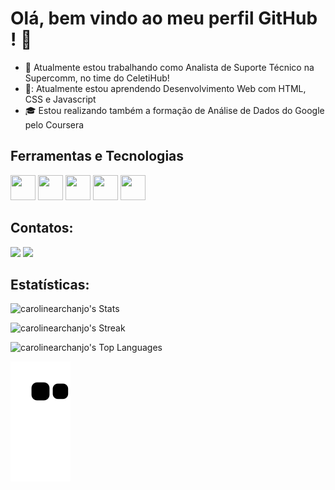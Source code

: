 # Olá, bem vindo ao meu perfil GitHub ! 👋

- :wrench: Atualmente estou trabalhando como Analista de Suporte Técnico na Supercomm, no time do CeletiHub!
- 📓: Atualmente estou aprendendo Desenvolvimento Web com HTML, CSS e Javascript
- :mortar_board: Estou realizando também a formação de Análise de Dados do Google pelo Coursera

## Ferramentas e Tecnologias

<img loading="lazy" src="https://cdn.jsdelivr.net/gh/devicons/devicon@latest/icons/html5/html5-original.svg" width="40" height="40"/> <img loading="lazy" src="https://cdn.jsdelivr.net/gh/devicons/devicon@latest/icons/css3/css3-original.svg" width="40" height="40"/> <img loading="lazy" src="https://cdn.jsdelivr.net/gh/devicons/devicon@latest/icons/javascript/javascript-original.svg" width="40" height="40"/> <img loading="lazy" src="https://cdn.jsdelivr.net/gh/devicons/devicon@latest/icons/postman/postman-original.svg" width="40" height="40"/> <img loading="lazy" src="https://cdn.jsdelivr.net/gh/devicons/devicon@latest/icons/postgresql/postgresql-original.svg" width="40" height="40"/>

## Contatos:

<div>
<a href = "mailto:caroline.archanjo@gmail.com"><img loading="lazy" src="https://img.shields.io/badge/Gmail-D14836?style=for-the-badge&logo=gmail&logoColor=white" target="_blank"></a>
<a href="https://www.linkedin.com/in/archanjocaroline" target="_blank"><img loading="lazy" src="https://img.shields.io/badge/-LinkedIn-%230077B5?style=for-the-badge&logo=linkedin&logoColor=white" target="_blank"></a>   
</div>

## Estatísticas:

![carolinearchanjo's Stats](https://github-readme-stats.vercel.app/api?username=carolinearchanjo&theme=synthwave&show_icons=true&hide_border=true&count_private=true) 

![carolinearchanjo's Streak](https://github-readme-streak-stats.herokuapp.com/?user=carolinearchanjo&theme=synthwave&hide_border=true) 

![carolinearchanjo's Top Languages](https://github-readme-stats.vercel.app/api/top-langs/?username=carolinearchanjo&theme=synthwave&show_icons=true&hide_border=true&layout=compact)

![snake gif](https://github.com/carolinearchanjo/carolinearchanjo/blob/output/github-contribution-grid-snake.svg)
